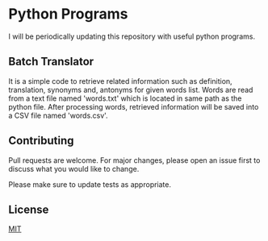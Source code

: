 
# Python Programs
I will be periodically updating this repository with useful python programs. 

## Batch Translator
It is a simple code to retrieve related information such as definition, translation, synonyms and, antonyms for given words list. Words are read from a text file named 'words.txt' which is located in same path as the python file. After processing words, retrieved information will be saved into a CSV file named 'words.csv'. 


## Contributing
Pull requests are welcome. For major changes, please open an issue first to discuss what you would like to change.

Please make sure to update tests as appropriate.

## License
[MIT](https://choosealicense.com/licenses/mit/)
